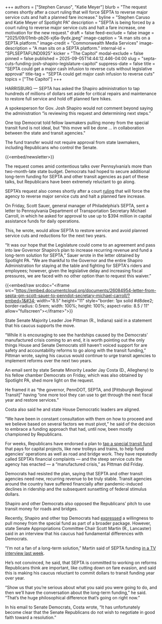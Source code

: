 +++
authors = ["Stephen Caruso", "Katie Meyer"]
blurb = "The request comes shortly after a court ruling that will force SEPTA to reverse major service cuts and halt a planned fare increase."
byline = "Stephen Caruso and Katie Meyer of Spotlight PA"
description = "SEPTA is being forced by a court ruling to reverse major service cuts and halt a fare increase, one motivation for the new request."
draft = false
feed-exclude = false
image = "2025/09/01mb-pb26-xj6a-9ydx.jpeg"
image-caption = "A man sits on a SEPTA platform."
image-credit = "Commonwealth Media Services"
image-description = "A man sits on a SEPTA platform."
internal-id = "SPLSEPTAFUND0925"
kicker = "The Capitol"
modal-exclude = false
pinned = false
published = 2025-09-05T14:44:12.446-04:00
slug = "septa-cuts-funding-josh-shapiro-legislature-capitol"
suppress-date = false
title = "SEPTA could get a major cash infusion to reverse cuts without legislative approval"
title-tag = "SEPTA could get major cash infusion to reverse cuts"
topics = ["The Capitol"]
+++

HARRISBURG — SEPTA has asked the Shapiro administration to tap hundreds of millions of dollars set aside for critical repairs and maintenance to restore full service and hold off planned fare hikes.

A spokesperson for Gov. Josh Shapiro would not comment beyond saying the administration “is reviewing this request and determining next steps.”

One top Democrat told fellow lawmakers pulling money from the special transit fund is not ideal, but &#34;this move will be done ... in collaboration between the state and transit agencies.&#34;

The fund transfer would not require approval from state lawmakers, including Republicans who control the Senate.

{{<embed/newsletter>}}

The request comes amid contentious talks over Pennsylvania’s more than two-month-late state budget. Democrats had hoped to secure additional long-term funding for SEPTA and other transit agencies as part of these talks, but Republicans have been extremely reluctant to go along.

SEPTA’s request also comes shortly after a court <a href="https://www.spotlightpa.org/news/2025/09/septa-philadelphia-cuts-service-restored-court-order-capitol/">ruling</a> that will force the agency to reverse major service cuts and halt a planned fare increase.

On Friday, Scott Sauer, general manager of Philadelphia’s SEPTA, sent a letter to Pennsylvania Department of Transportation Secretary Michael Carroll, in which he asked for approval to use up to $394 million in capital assistance funds for daily operations.

This, he wrote, would allow SEPTA to restore service and avoid planned service cuts and reductions for the next two years.

“It was our hope that the Legislature could come to an agreement and pass into law Governor Shapiro’s plan to increase recurring revenue and fund a long-term solution for SEPTA,” Sauer wrote in the letter obtained by Spotlight PA. “We are thankful to the Governor and the entire Shapiro Administration for staying at the table and fighting for SEPTA&#39;s riders and employees; however, given the legislative delay and increasing fiscal pressures, we are faced with no other option than to request this waiver.”

{{<embed/raw srcdoc="&lt;iframe src=&#34;https://embed.documentcloud.org/documents/26084954-letter-from-septa-gm-scott-sauer-to-penndot-secretary-michael-carroll/?embed=1&#34; width=&#34;8.5&#34; height=&#34;11&#34; style=&#34;border: 1px solid #d8dee2; border-radius: 0.5rem; width: 100%; height: 100%; aspect-ratio: 8.5 / 11&#34; allow=&#34;fullscreen&#34;&gt;&lt;/iframe&gt;">}}

State Senate Majority Leader Joe Pittman (R., Indiana) said in a statement that his caucus supports the move.

“While it is encouraging to see the hardships caused by the Democrats’ manufactured crisis coming to an end, it is worth pointing out the only things House and Senate Democrats still haven’t voiced support for are safety and accountability reforms to go along with the transit funding,” Pittman wrote, saying his caucus would continue to urge transit agencies to implement reforms over the next two years.

An email sent by state Senate Minority Leader Jay Costa (D., Allegheny) to his fellow chamber Democrats on Friday, which was also obtained by Spotlight PA, shed more light on the request.

He framed it as “the governor, PennDOT, SEPTA, and \[Pittsburgh Regional Transit\]” having “one more tool they can use to get through the next fiscal year and restore services.”

Costa also said he and state House Democratic leaders are aligned.

“We have been in constant consultation with them on how to proceed and we believe based on several factors we must pivot,” he said of the decision to embrace a funding approach that had, until now, been mostly championed by Republicans.

For weeks, Republicans have endorsed a plan to <a href="https://www.spotlightpa.org/news/2025/08/pennsylvania-budget-impasse-septa-transit-funding-joe-pittman-state-senate-capitol/">tap a special transit fund</a> that pays for capital projects, like new trolleys and trains, to help fund agencies’ operations as well as road and bridge work. They have repeatedly called SEPTA’s financial complaints — and the steep service cuts the agency has enacted —&nbsp;a “manufactured crisis,” as Pittman did Friday.

Democrats had resisted the plan, saying that SEPTA and other transit agencies need new, recurring revenue to be truly stable. Transit agencies around the country have suffered financially after pandemic-induced declines in ridership and the subsequent sunsetting of federal stimulus dollars.

Shapiro and other Democrats also opposed the Republicans’ pitch to use transit money for roads and bridges.

Recently, Shapiro and other top Democrats had <a href="https://www.spotlightpa.org/news/2025/08/septa-cuts-josh-shapiro-transit-funding-senate-republican-plan-capitol/">expressed</a> a willingness to pull money from the special fund as part of a broader package. However, state Senate Appropriations Committee Chair Scott Martin (R., Lancaster) said in an interview that his caucus had fundamental differences with Democrats.

“I’m not a fan of a long-term solution,” Martin said of SEPTA funding <a href="https://www.youtube.com/watch?v=SJrfCCPTKLs">in a TV interview last week</a>.

He’s not convinced, he said, that SEPTA is committed to working on reforms Republicans think are important, like cutting down on fare evasion, and said this is making his caucus reluctant to commit dollars to transit funding year over year.

“Show us that you’re serious about what you said you were going to do, and then we’ll have the conversation about the long-term funding,” he said. “That’s the huge philosophical difference that’s going on right now.”

In his email to Senate Democrats, Costa wrote, “It has unfortunately become clear that the Senate Republicans do not wish to negotiate in good faith toward a resolution.”

